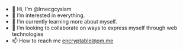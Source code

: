 - 👋 Hi, I’m @lrnecgcysiam
- 👀 I’m interested in everything.
- 🌱 I’m currently learning more about myself.
- 💞️ I’m looking to collaborate on ways to express myself through web technologies
- 📫 How to reach me encryptable@pm.me

<!---
lrnecgcysiam/lrnecgcysiam is a ✨ special ✨ repository because its `README.md` (this file) appears on your GitHub profile.
You can click the Preview link to take a look at your changes.
--->
